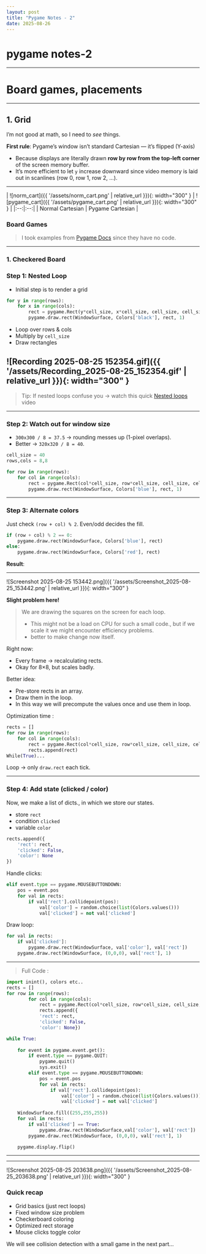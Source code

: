 ```yaml
---
layout: post
title: "Pygame Notes - 2"
date: 2025-08-26
---
```


# pygame notes-2

----------

# Board games, placements

----------

## 1. Grid

I’m not good at math, so I need to _see_ things.

 **First rule**: Pygame’s window isn’t standard Cartesian — it’s flipped (Y-axis) 
 -   Because displays are literally drawn **row by row from the top-left corner** of the screen memory buffer.
 -   It’s more efficient to let `y` increase downward since video memory is laid out in scanlines (row 0, row 1, row 2, …).

----------

| ![norm_cart]({{ '/assets/norm_cart.png' | relative_url }}){: width="300" } | ![pygame_cart]({{ '/assets/pygame_cart.png' | relative_url }}){: width="300" } |
|:--:|:--:|
| Normal Cartesian | Pygame Cartesian |

### **Board Games**

> I took examples from [Pygame Docs](https://pygame.readthedocs.io/en/latest/9_board/board.html) since they have no code.

</aside>

----------

### 1. Checkered Board

### Step 1: Nested Loop

-   Initial step is to render a grid

```python
for y in range(rows):
    for x in range(cols):
        rect = pygame.Rect(y*cell_size, x*cell_size, cell_size, cell_size)
        pygame.draw.rect(WindowSurface, Colors['black'], rect, 1)

```

-   Loop over rows & cols
-   Multiply by `cell_size`
-   Draw rectangles 

![Recording 2025-08-25 152354.gif]({{ '/assets/Recording_2025-08-25_152354.gif' | relative_url }}){: width="300" }
----------

> Tip: If nested loops confuse you → watch this quick [Nested loops](https://youtu.be/qwvswinpu2s) video

----------

### Step 2: Watch out for window size

-   `300x300 / 8 = 37.5` → rounding messes up (1-pixel overlaps).
-   Better → `320x320 / 8 = 40`.

```python
cell_size = 40
rows,cols = 8,8

for row in range(rows):
    for col in range(cols):
        rect = pygame.Rect(col*cell_size, row*cell_size, cell_size, cell_size)
        pygame.draw.rect(WindowSurface, Colors['blue'], rect, 1)

```

----------

### Step 3: Alternate colors

Just check `(row + col) % 2`. Even/odd decides the fill.

```python
if (row + col) % 2 == 0:
    pygame.draw.rect(WindowSurface, Colors['blue'], rect)
else:
    pygame.draw.rect(WindowSurface, Colors['red'], rect)


```

**Result**:

----------

![Screenshot 2025-08-25 153442.png]({{ '/assets/Screenshot_2025-08-25_153442.png' | relative_url }}){: width="300" }

**Slight problem here!**

</aside>

> We are drawing the squares on the screen for each loop.
> 
> -   This might not be a load on CPU for such a small code., but if we scale it we might encounter efficiency problems.
> -   better to make change now itself.

Right now:

-   Every frame → recalculating rects.
-   Okay for 8×8, but scales badly.

Better idea:

-   Pre-store rects in an array.
-   Draw them in the loop.
-   In this way we will precompute the values once and use them in loop.

Optimization time :

```python
rects = []
for row in range(rows):
    for col in range(cols):
        rect = pygame.Rect(col*cell_size, row*cell_size, cell_size, cell_size)
        rects.append(rect)
While(True)...

```

Loop → only `draw.rect` each tick.

----------

### Step 4: Add state (clicked / color)

Now, we make a list of dicts., in which we store our states.

-   store `rect`
-   condition `clicked`
-   variable `color`

```python
rects.append({
    'rect': rect,
    'clicked': False,
    'color': None
})


```

Handle clicks:

```python
elif event.type == pygame.MOUSEBUTTONDOWN:
    pos = event.pos
    for val in rects:
        if val['rect'].collidepoint(pos):
            val['color'] = random.choice(list(Colors.values()))
            val['clicked'] = not val['clicked']


```

Draw loop:

```python
for val in rects:
    if val['clicked']:
        pygame.draw.rect(WindowSurface, val['color'], val['rect'])
    pygame.draw.rect(WindowSurface, (0,0,0), val['rect'], 1)


```

----------

> Full Code :

```python
import inint(), colors etc..
rects = []
for row in range(rows):  
        for col in range(cols): 
            rect = pygame.Rect(col*cell_size, row*cell_size, cell_size, cell_size)
            rects.append({
            'rect': rect,
            'clicked': False,
            'color': None})

while True:
    
    for event in pygame.event.get():
        if event.type == pygame.QUIT:
            pygame.quit()
            sys.exit()  
        elif event.type == pygame.MOUSEBUTTONDOWN:
            pos = event.pos
            for val in rects:
                if val['rect'].collidepoint(pos):
                    val['color'] = random.choice(list(Colors.values()))
                    val['clicked'] = not val['clicked']
        
    WindowSurface.fill((255,255,255))
    for val in rects:
        if val['clicked'] == True:
            pygame.draw.rect(WindowSurface,val['color'], val['rect'])
        pygame.draw.rect(WindowSurface, (0,0,0), val['rect'], 1)

    pygame.display.flip()

```

----------

----------
![Screenshot 2025-08-25 203638.png]({{ '/assets/Screenshot_2025-08-25_203638.png' | relative_url }}){: width="300" }
### Quick recap

-   Grid basics (just rect loops)
-   Fixed window size problem
-   Checkerboard coloring
-   Optimized rect storage
-   Mouse clicks toggle color

We will see collision detection with a small game in the next part…
